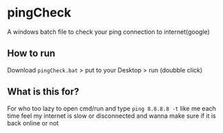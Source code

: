 # pingCheck
A windows batch file to check your ping connection to internet(google)

## How to run
Download `pingCheck.bat` > put to your Desktop > run (doubble click)

## What is this for?
For who too lazy to open cmd/run and type `ping 8.8.8.8 -t` like me each time feel my internet is slow or disconnected and wanna make sure if it is back online or not
